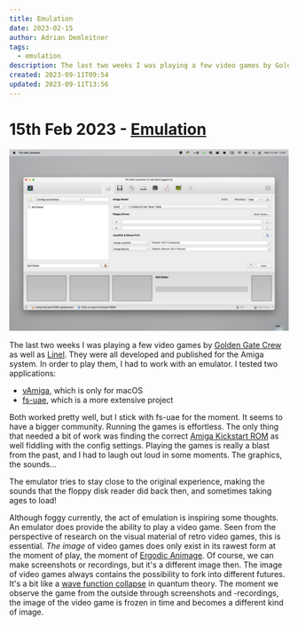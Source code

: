 ```yaml
---
title: Emulation
date: 2023-02-15
author: Adrian Demleitner
tags:
  - emulation
description: The last two weeks I was playing a few video games by Golden Gate Crew as well as Linel. They were all developed and published for the Amiga system. In order to play them, I had to work with an emulator.
created: 2023-09-11T09:54
updated: 2023-09-11T13:56
---
```

# 15th Feb 2023 - [Emulation](notes/Emulation.md)

![](assets/Screenshot_2023-02-15_Emulation.jpeg)

The last two weeks I was playing a few video games by [Golden Gate Crew](actants/Golden%20Gate%20Crew.md) as well as [Linel](actants/Linel.md). They were all developed and published for the Amiga system. In order to play them, I had to work with an emulator. I tested two applications:

- [vAmiga](https://dirkwhoffmann.github.io/vAmiga/index.html), which is only for macOS
- [fs-uae](https://fs-uae.net/), which is a more extensive project

Both worked pretty well, but I stick with fs-uae for the moment. It seems to have a bigger community. Running the games is effortless. The only thing that needed a bit of work was finding the correct [Amiga Kickstart ROM](https://en.wikipedia.org/wiki/Kickstart_(Amiga)) as well fiddling with the config settings. Playing the games is really a blast from the past, and I had to laugh out loud in some moments. The graphics, the sounds…

The emulator tries to stay close to the original experience, making the sounds that the floppy disk reader did back then, and sometimes taking ages to load!

Although foggy currently, the act of emulation is inspiring some thoughts. An emulator does provide the ability to play a video game. Seen from the perspective of research on the visual material of retro video games, this is essential. *The image* of video games does only exist in its rawest form at the moment of play, the moment of [Ergodic Animage](notes/Ergodic%20Animage.md). Of course, we can make screenshots or recordings, but it's a different image then. The image of video games always contains the possibility to fork into different futures. It's a bit like a [wave function collapse](https://en.wikipedia.org/wiki/Wave_function_collapse) in quantum theory. The moment we observe the game from the outside through screenshots and -recordings, the image of the video game is frozen in time and becomes a different kind of image.